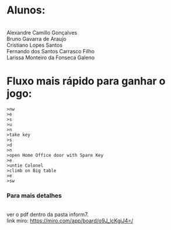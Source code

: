 # Alunos:
<br> Alexandre Camillo Gonçalves
<br> Bruno Gavarra de Araujo
<br> Cristiano Lopes Santos
<br> Fernando dos Santos Carrasco Filho
<br> Larissa Monteiro da Fonseca Galeno

# Fluxo mais rápido para ganhar o jogo:

```
>nw
>e
>s
>u
>n
>take key
>s
>d
>n
>open Home Office door with Spare Key
>e
>untie Colonel
>climb on Big table
>e
>sw
```

### Para mais detalhes 
<br> ver o pdf dentro da pasta inform7.
<br> link miro: https://miro.com/app/board/o9J_lcKgiJ4=/